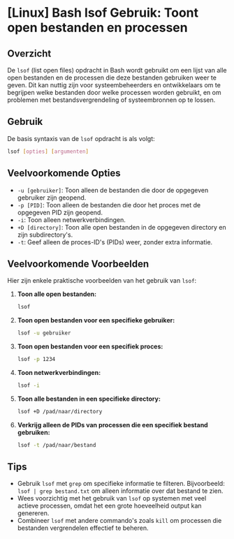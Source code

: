 # [Linux] Bash lsof Gebruik: Toont open bestanden en processen

## Overzicht
De `lsof` (list open files) opdracht in Bash wordt gebruikt om een lijst van alle open bestanden en de processen die deze bestanden gebruiken weer te geven. Dit kan nuttig zijn voor systeembeheerders en ontwikkelaars om te begrijpen welke bestanden door welke processen worden gebruikt, en om problemen met bestandsvergrendeling of systeembronnen op te lossen.

## Gebruik
De basis syntaxis van de `lsof` opdracht is als volgt:

```bash
lsof [opties] [argumenten]
```

## Veelvoorkomende Opties
- `-u [gebruiker]`: Toon alleen de bestanden die door de opgegeven gebruiker zijn geopend.
- `-p [PID]`: Toon alleen de bestanden die door het proces met de opgegeven PID zijn geopend.
- `-i`: Toon alleen netwerkverbindingen.
- `+D [directory]`: Toon alle open bestanden in de opgegeven directory en zijn subdirectory's.
- `-t`: Geef alleen de proces-ID's (PIDs) weer, zonder extra informatie.

## Veelvoorkomende Voorbeelden
Hier zijn enkele praktische voorbeelden van het gebruik van `lsof`:

1. **Toon alle open bestanden:**
   ```bash
   lsof
   ```

2. **Toon open bestanden voor een specifieke gebruiker:**
   ```bash
   lsof -u gebruiker
   ```

3. **Toon open bestanden voor een specifiek proces:**
   ```bash
   lsof -p 1234
   ```

4. **Toon netwerkverbindingen:**
   ```bash
   lsof -i
   ```

5. **Toon alle bestanden in een specifieke directory:**
   ```bash
   lsof +D /pad/naar/directory
   ```

6. **Verkrijg alleen de PIDs van processen die een specifiek bestand gebruiken:**
   ```bash
   lsof -t /pad/naar/bestand
   ```

## Tips
- Gebruik `lsof` met `grep` om specifieke informatie te filteren. Bijvoorbeeld: `lsof | grep bestand.txt` om alleen informatie over dat bestand te zien.
- Wees voorzichtig met het gebruik van `lsof` op systemen met veel actieve processen, omdat het een grote hoeveelheid output kan genereren.
- Combineer `lsof` met andere commando's zoals `kill` om processen die bestanden vergrendelen effectief te beheren.